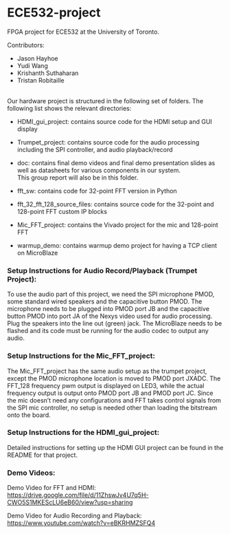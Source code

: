 # ECE532-project
FPGA project for ECE532 at the University of Toronto.

Contributors:
  - Jason Hayhoe
  - Yudi Wang
  - Krishanth Suthaharan
  - Tristan Robitaille

<br />
Our hardware project is structured in the following set of folders. The following list shows the relevant directories:

* HDMI_gui_project: contains source code for the HDMI setup and GUI display

* Trumpet_project: contains source code for the audio processing including the SPI controller, and audio playback/record

* doc: contains final demo videos and final demo presentation slides as well as datasheets for various components in our system. <br />This group report will also be in this folder.

* fft_sw: contains code for 32-point FFT version in Python

* fft_32_fft_128_source_files: contains source code for the 32-point and 128-point FFT custom IP blocks
  
* Mic_FFT_project: contains the Vivado project for the mic and 128-point FFT
  
* warmup_demo: contains warmup demo project for having a TCP client on MicroBlaze


### Setup Instructions for Audio Record/Playback (Trumpet Project): 
To use the audio part of this project, we need the SPI microphone PMOD, some standard wired speakers and the capacitive button PMOD. The microphone needs to be plugged into PMOD port JB and the capacitive button PMOD into port JA of the Nexys video used for audio processing. Plug the speakers into the line out (green) jack. The MicroBlaze needs to be flashed and its code must be running for the audio codec to output any audio.

### Setup Instructions for the Mic_FFT_project:
The Mic_FFT_project has the same audio setup as the trumpet project, except the PMOD microphone location is moved to PMOD port JXADC. The FFT_128 frequency pwm output is displayed on LED3, while the actual frequency output is output onto PMOD port JB and PMOD port JC. Since the mic doesn’t need any configurations and FFT takes control signals from the SPI mic controller, no setup is needed other than loading the bitstream onto the board. 

### Setup Instructions for the HDMI_gui_project:
Detailed instructions for setting up the HDMI GUI project can be found in the README for that project. 

### Demo Videos:

Demo Video for FFT and HDMI: https://drive.google.com/file/d/11ZhswJv4U7q5H-CWO5S1MKEScLU6eB60/view?usp=sharing

Demo Video for Audio Recording and Playback: https://www.youtube.com/watch?v=eBKRHMZSFQ4

